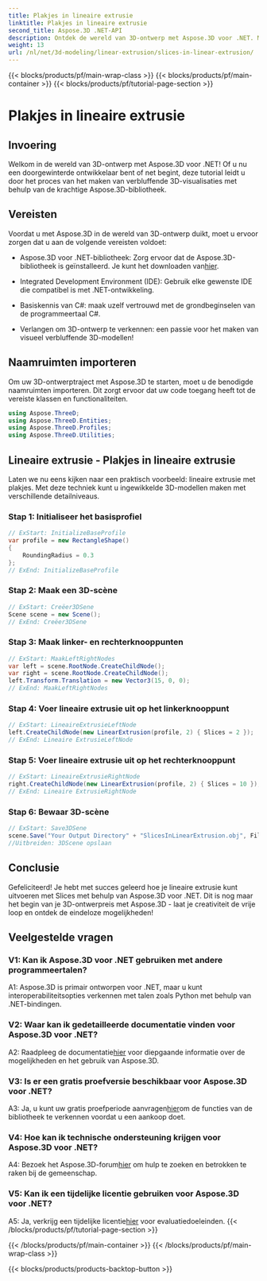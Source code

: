 ```yaml
---
title: Plakjes in lineaire extrusie
linktitle: Plakjes in lineaire extrusie
second_title: Aspose.3D .NET-API
description: Ontdek de wereld van 3D-ontwerp met Aspose.3D voor .NET. Maak verbluffende modellen met behulp van onze lineaire extrusie-tutorial.
weight: 13
url: /nl/net/3d-modeling/linear-extrusion/slices-in-linear-extrusion/
---
```


{{< blocks/products/pf/main-wrap-class >}}
{{< blocks/products/pf/main-container >}}
{{< blocks/products/pf/tutorial-page-section >}}

# Plakjes in lineaire extrusie

## Invoering

Welkom in de wereld van 3D-ontwerp met Aspose.3D voor .NET! Of u nu een doorgewinterde ontwikkelaar bent of net begint, deze tutorial leidt u door het proces van het maken van verbluffende 3D-visualisaties met behulp van de krachtige Aspose.3D-bibliotheek.

## Vereisten

Voordat u met Aspose.3D in de wereld van 3D-ontwerp duikt, moet u ervoor zorgen dat u aan de volgende vereisten voldoet:

-  Aspose.3D voor .NET-bibliotheek: Zorg ervoor dat de Aspose.3D-bibliotheek is geïnstalleerd. Je kunt het downloaden van[hier](https://releases.aspose.com/3d/net/).

- Integrated Development Environment (IDE): Gebruik elke gewenste IDE die compatibel is met .NET-ontwikkeling.

- Basiskennis van C#: maak uzelf vertrouwd met de grondbeginselen van de programmeertaal C#.

- Verlangen om 3D-ontwerp te verkennen: een passie voor het maken van visueel verbluffende 3D-modellen!

## Naamruimten importeren

Om uw 3D-ontwerptraject met Aspose.3D te starten, moet u de benodigde naamruimten importeren. Dit zorgt ervoor dat uw code toegang heeft tot de vereiste klassen en functionaliteiten.

```csharp
using Aspose.ThreeD;
using Aspose.ThreeD.Entities;
using Aspose.ThreeD.Profiles;
using Aspose.ThreeD.Utilities;
```

## Lineaire extrusie - Plakjes in lineaire extrusie

Laten we nu eens kijken naar een praktisch voorbeeld: lineaire extrusie met plakjes. Met deze techniek kunt u ingewikkelde 3D-modellen maken met verschillende detailniveaus.

### Stap 1: Initialiseer het basisprofiel

```csharp
// ExStart: InitializeBaseProfile
var profile = new RectangleShape()
{
    RoundingRadius = 0.3
};
// ExEnd: InitializeBaseProfile
```

### Stap 2: Maak een 3D-scène

```csharp
// ExStart: Creëer3DSene
Scene scene = new Scene();
// ExEnd: Creëer3DSene
```

### Stap 3: Maak linker- en rechterknooppunten

```csharp
// ExStart: MaakLeftRightNodes
var left = scene.RootNode.CreateChildNode();
var right = scene.RootNode.CreateChildNode();
left.Transform.Translation = new Vector3(15, 0, 0);
// ExEnd: MaakLeftRightNodes
```

### Stap 4: Voer lineaire extrusie uit op het linkerknooppunt

```csharp
// ExStart: LineaireExtrusieLeftNode
left.CreateChildNode(new LinearExtrusion(profile, 2) { Slices = 2 });
// ExEnd: Lineaire ExtrusieLeftNode
```

### Stap 5: Voer lineaire extrusie uit op het rechterknooppunt

```csharp
// ExStart: LineaireExtrusieRightNode
right.CreateChildNode(new LinearExtrusion(profile, 2) { Slices = 10 });
// ExEnd: Lineaire ExtrusieRightNode
```

### Stap 6: Bewaar 3D-scène

```csharp
// ExStart: Save3DSene
scene.Save("Your Output Directory" + "SlicesInLinearExtrusion.obj", FileFormat.WavefrontOBJ);
//Uitbreiden: 3DScene opslaan
```

## Conclusie

Gefeliciteerd! Je hebt met succes geleerd hoe je lineaire extrusie kunt uitvoeren met Slices met behulp van Aspose.3D voor .NET. Dit is nog maar het begin van je 3D-ontwerpreis met Aspose.3D - laat je creativiteit de vrije loop en ontdek de eindeloze mogelijkheden!

## Veelgestelde vragen

### V1: Kan ik Aspose.3D voor .NET gebruiken met andere programmeertalen?

A1: Aspose.3D is primair ontworpen voor .NET, maar u kunt interoperabiliteitsopties verkennen met talen zoals Python met behulp van .NET-bindingen.

### V2: Waar kan ik gedetailleerde documentatie vinden voor Aspose.3D voor .NET?

 A2: Raadpleeg de documentatie[hier](https://reference.aspose.com/3d/net/) voor diepgaande informatie over de mogelijkheden en het gebruik van Aspose.3D.

### V3: Is er een gratis proefversie beschikbaar voor Aspose.3D voor .NET?

 A3: Ja, u kunt uw gratis proefperiode aanvragen[hier](https://releases.aspose.com/)om de functies van de bibliotheek te verkennen voordat u een aankoop doet.

### V4: Hoe kan ik technische ondersteuning krijgen voor Aspose.3D voor .NET?

 A4: Bezoek het Aspose.3D-forum[hier](https://forum.aspose.com/c/3d/18) om hulp te zoeken en betrokken te raken bij de gemeenschap.

### V5: Kan ik een tijdelijke licentie gebruiken voor Aspose.3D voor .NET?

 A5: Ja, verkrijg een tijdelijke licentie[hier](https://purchase.aspose.com/temporary-license/) voor evaluatiedoeleinden.
{{< /blocks/products/pf/tutorial-page-section >}}

{{< /blocks/products/pf/main-container >}}
{{< /blocks/products/pf/main-wrap-class >}}

{{< blocks/products/products-backtop-button >}}
